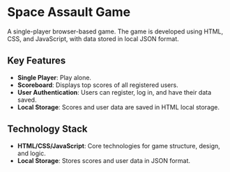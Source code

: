 # Space Assault Game

A single-player browser-based game. The game is developed using HTML, CSS, and JavaScript, with data stored in local JSON format.

## Key Features

- **Single Player**: Play alone.
- **Scoreboard**: Displays top scores of all registered users.
- **User Authentication**: Users can register, log in, and have their data saved.
- **Local Storage**: Scores and user data are saved in HTML local storage.

## Technology Stack

- **HTML/CSS/JavaScript**: Core technologies for game structure, design, and logic.
- **Local Storage**: Stores scores and user data in JSON format.
